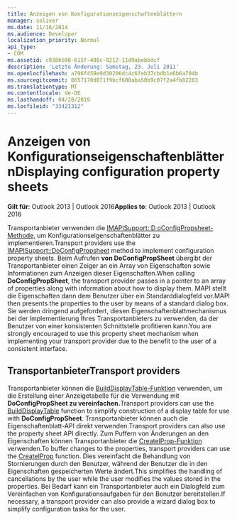 ```yaml
---
title: Anzeigen von Konfigurationseigenschaftenblättern
manager: soliver
ms.date: 11/16/2014
ms.audience: Developer
localization_priority: Normal
api_type:
- COM
ms.assetid: c9386b98-615f-488c-8212-11d9abebbdcf
description: 'Letzte Änderung: Samstag, 23. Juli 2011'
ms.openlocfilehash: a796f458e9d30206dc4c6feb37cbdb1e6b6a704b
ms.sourcegitcommit: 8657170d071f9bcf680aba50b9c07f2a4fb82283
ms.translationtype: MT
ms.contentlocale: de-DE
ms.lasthandoff: 04/28/2019
ms.locfileid: "33421312"
---
```

# <a name="displaying-configuration-property-sheets"></a><span data-ttu-id="ba3c4-103">Anzeigen von Konfigurationseigenschaftenblättern</span><span class="sxs-lookup"><span data-stu-id="ba3c4-103">Displaying configuration property sheets</span></span>

<span data-ttu-id="ba3c4-104">**Gilt für**: Outlook 2013 | Outlook 2016</span><span class="sxs-lookup"><span data-stu-id="ba3c4-104">**Applies to**: Outlook 2013 | Outlook 2016</span></span> 
  
<span data-ttu-id="ba3c4-105">Transportanbieter verwenden die [IMAPISupport::D oConfigPropsheet-Methode,](imapisupport-doconfigpropsheet.md) um Konfigurationseigenschaftenblätter zu implementieren.</span><span class="sxs-lookup"><span data-stu-id="ba3c4-105">Transport providers use the [IMAPISupport::DoConfigPropsheet](imapisupport-doconfigpropsheet.md) method to implement configuration property sheets.</span></span> <span data-ttu-id="ba3c4-106">Beim Aufrufen **von DoConfigPropSheet** übergibt der Transportanbieter einen Zeiger an ein Array von Eigenschaften sowie Informationen zum Anzeigen dieser Eigenschaften.</span><span class="sxs-lookup"><span data-stu-id="ba3c4-106">When calling **DoConfigPropSheet**, the transport provider passes in a pointer to an array of properties along with information about how to display them.</span></span> <span data-ttu-id="ba3c4-107">MAPI stellt die Eigenschaften dann dem Benutzer über ein Standarddialogfeld vor.</span><span class="sxs-lookup"><span data-stu-id="ba3c4-107">MAPI then presents the properties to the user by means of a standard dialog box.</span></span> <span data-ttu-id="ba3c4-108">Sie werden dringend aufgefordert, diesen Eigenschaftenblattmechanismus bei der Implementierung Ihres Transportanbieters zu verwenden, da der Benutzer von einer konsistenten Schnittstelle profitieren kann.</span><span class="sxs-lookup"><span data-stu-id="ba3c4-108">You are strongly encouraged to use this property sheet mechanism when implementing your transport provider due to the benefit to the user of a consistent interface.</span></span>
  
## <a name="transport-providers"></a><span data-ttu-id="ba3c4-109">Transportanbieter</span><span class="sxs-lookup"><span data-stu-id="ba3c4-109">Transport providers</span></span>

<span data-ttu-id="ba3c4-110">Transportanbieter können die [BuildDisplayTable-Funktion](builddisplaytable.md) verwenden, um die Erstellung einer Anzeigetabelle für die Verwendung mit **DoConfigPropSheet zu vereinfachen.**</span><span class="sxs-lookup"><span data-stu-id="ba3c4-110">Transport providers can use the [BuildDisplayTable](builddisplaytable.md) function to simplify construction of a display table for use with **DoConfigPropSheet**.</span></span> <span data-ttu-id="ba3c4-111">Transportanbieter können auch die Eigenschaftenblatt-API direkt verwenden.</span><span class="sxs-lookup"><span data-stu-id="ba3c4-111">Transport providers can also use the property sheet API directly.</span></span> <span data-ttu-id="ba3c4-112">Zum Puffern von Änderungen an den Eigenschaften können Transportanbieter die [CreateIProp-Funktion](createiprop.md) verwenden.</span><span class="sxs-lookup"><span data-stu-id="ba3c4-112">To buffer changes to the properties, transport providers can use the [CreateIProp](createiprop.md) function.</span></span> <span data-ttu-id="ba3c4-113">Dies vereinfacht die Behandlung von Stornierungen durch den Benutzer, während der Benutzer die in den Eigenschaften gespeicherten Werte ändert.</span><span class="sxs-lookup"><span data-stu-id="ba3c4-113">This simplifies the handling of cancellations by the user while the user modifies the values stored in the properties.</span></span> <span data-ttu-id="ba3c4-114">Bei Bedarf kann ein Transportanbieter auch ein Dialogfeld zum Vereinfachen von Konfigurationsaufgaben für den Benutzer bereitstellen.</span><span class="sxs-lookup"><span data-stu-id="ba3c4-114">If necessary, a transport provider can also provide a wizard dialog box to simplify configuration tasks for the user.</span></span> 
  

